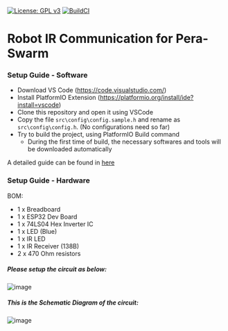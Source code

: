 [![License: GPL v3](https://img.shields.io/badge/License-GPL%20v3-blue.svg)](http://www.gnu.org/licenses/gpl-3.0)   [![BuildCI](https://github.com/Pera-Swarm/robot-IR/actions/workflows/build.yml/badge.svg)](https://github.com/Pera-Swarm/robot-IR/actions/workflows/build.yml)

# Robot IR Communication for Pera-Swarm

### Setup Guide - Software

- Download VS Code (https://code.visualstudio.com/)
- Install PlatformIO Extension (https://platformio.org/install/ide?install=vscode)
- Clone this repository and open it using VSCode
- Copy the file `src\config\config.sample.h` and rename as `src\config\config.h`. (No configurations need so far)
- Try to build the project, using PlatformIO Build command 
  - During the first time of build, the necessary softwares and tools will be downloaded automatically 
  

A detailed guide can be found in [here](https://randomnerdtutorials.com/vs-code-platformio-ide-esp32-esp8266-arduino/)

### Setup Guide - Hardware

BOM:
- 1 x Breadboard 
- 1 x ESP32 Dev Board
- 1 x 74LS04 Hex Inverter IC
- 1 x LED (Blue) 
- 1 x IR LED 
- 1 x IR Receiver (138B)
- 2 x 470 Ohm resistors 

##### Please setup the circuit as below:
![image](https://user-images.githubusercontent.com/11540782/236611785-6ddd4041-0eef-49c8-83e6-0a45fb7efba7.png)

##### This is the Schematic Diagram of the circuit:
![image](https://user-images.githubusercontent.com/11540782/236611808-5e39dcd1-902c-4c63-bb75-302126cf9970.png)
